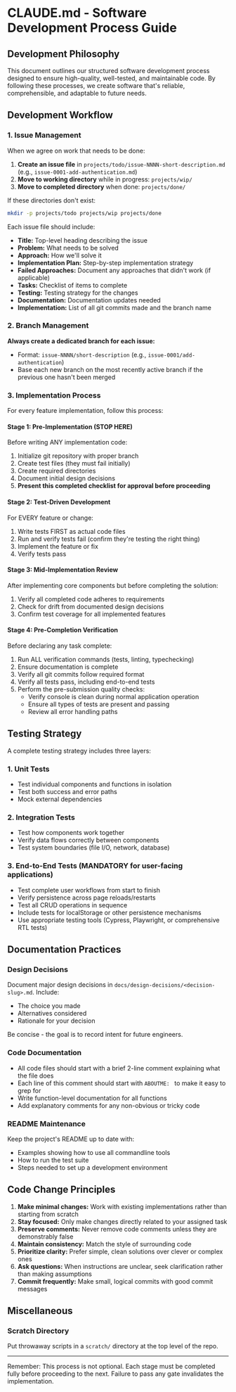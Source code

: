# CLAUDE.md - Software Development Process Guide

## Development Philosophy

This document outlines our structured software development process designed to ensure high-quality, well-tested, and maintainable code. By following these processes, we create software that's reliable, comprehensible, and adaptable to future needs.

## Development Workflow

### 1. Issue Management

When we agree on work that needs to be done:

1. **Create an issue file** in `projects/todo/issue-NNNN-short-description.md` (e.g., `issue-0001-add-authentication.md`)
2. **Move to working directory** while in progress: `projects/wip/`
3. **Move to completed directory** when done: `projects/done/`

If these directories don't exist:
```bash
mkdir -p projects/todo projects/wip projects/done
```

Each issue file should include:
- **Title:** Top-level heading describing the issue
- **Problem:** What needs to be solved
- **Approach:** How we'll solve it
- **Implementation Plan:** Step-by-step implementation strategy
- **Failed Approaches:** Document any approaches that didn't work (if applicable)
- **Tasks:** Checklist of items to complete
- **Testing:** Testing strategy for the changes
- **Documentation:** Documentation updates needed
- **Implementation:** List of all git commits made and the branch name

### 2. Branch Management

**Always create a dedicated branch for each issue:**
- Format: `issue-NNNN/short-description` (e.g., `issue-0001/add-authentication`)
- Base each new branch on the most recently active branch if the previous one hasn't been merged

### 3. Implementation Process

For every feature implementation, follow this process:

#### Stage 1: Pre-Implementation (STOP HERE)
Before writing ANY implementation code:
1. Initialize git repository with proper branch
2. Create test files (they must fail initially)
3. Create required directories
4. Document initial design decisions
5. **Present this completed checklist for approval before proceeding**

#### Stage 2: Test-Driven Development
For EVERY feature or change:
1. Write tests FIRST as actual code files
2. Run and verify tests fail (confirm they're testing the right thing)
3. Implement the feature or fix
4. Verify tests pass

#### Stage 3: Mid-Implementation Review
After implementing core components but before completing the solution:
1. Verify all completed code adheres to requirements
2. Check for drift from documented design decisions
3. Confirm test coverage for all implemented features

#### Stage 4: Pre-Completion Verification
Before declaring any task complete:
1. Run ALL verification commands (tests, linting, typechecking)
2. Ensure documentation is complete
3. Verify all git commits follow required format
4. Verify all tests pass, including end-to-end tests
5. Perform the pre-submission quality checks:
   - Verify console is clean during normal application operation
   - Ensure all types of tests are present and passing
   - Review all error handling paths

## Testing Strategy

A complete testing strategy includes three layers:

### 1. Unit Tests
- Test individual components and functions in isolation
- Test both success and error paths
- Mock external dependencies

### 2. Integration Tests
- Test how components work together
- Verify data flows correctly between components
- Test system boundaries (file I/O, network, database)

### 3. End-to-End Tests (MANDATORY for user-facing applications)
- Test complete user workflows from start to finish
- Verify persistence across page reloads/restarts
- Test all CRUD operations in sequence
- Include tests for localStorage or other persistence mechanisms
- Use appropriate testing tools (Cypress, Playwright, or comprehensive RTL tests)

## Documentation Practices

### Design Decisions
Document major design decisions in `docs/design-decisions/<decision-slug>.md`. Include:
- The choice you made
- Alternatives considered
- Rationale for your decision

Be concise - the goal is to record intent for future engineers.

### Code Documentation
- All code files should start with a brief 2-line comment explaining what the file does
- Each line of this comment should start with `ABOUTME: ` to make it easy to grep for
- Write function-level documentation for all functions
- Add explanatory comments for any non-obvious or tricky code

### README Maintenance
Keep the project's README up to date with:
- Examples showing how to use all commandline tools
- How to run the test suite
- Steps needed to set up a development environment

## Code Change Principles

1. **Make minimal changes:** Work with existing implementations rather than starting from scratch
2. **Stay focused:** Only make changes directly related to your assigned task
3. **Preserve comments:** Never remove code comments unless they are demonstrably false
4. **Maintain consistency:** Match the style of surrounding code
5. **Prioritize clarity:** Prefer simple, clean solutions over clever or complex ones
6. **Ask questions:** When instructions are unclear, seek clarification rather than making assumptions
7. **Commit frequently:** Make small, logical commits with good commit messages

## Miscellaneous

### Scratch Directory
Put throwaway scripts in a `scratch/` directory at the top level of the repo.

---

Remember: This process is not optional. Each stage must be completed fully before proceeding to the next. Failure to pass any gate invalidates the implementation.